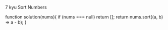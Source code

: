7 kyu
Sort Numbers

function solution(nums){
if (nums === null) return [];
  return nums.sort((a, b) => a - b);
} 

